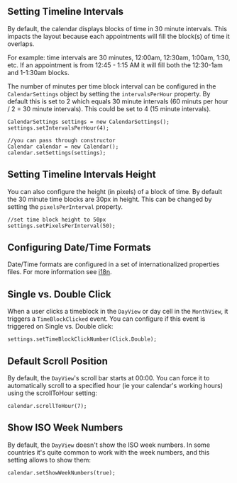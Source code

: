 ## Setting Timeline Intervals ##

By default, the calendar displays blocks of time in 30 minute intervals. This impacts the layout because each appointments will fill the block(s) of time it overlaps.

For example: time intervals are 30 minutes, 12:00am, 12:30am, 1:00am, 1:30, etc. If an appointment is from 12:45 - 1:15 AM it will fill both the 12:30-1am and 1-1:30am blocks.

The number of minutes per time block interval can be configured in the `CalendarSettings` object by setting the `intervalsPerHour` property. By default this is set to 2 which equals 30 minute intervals (60 minuts per hour / 2 = 30 minute intervals). This could be set to 4 (15 minute intervals).
```
CalendarSettings settings = new CalendarSettings();
settings.setIntervalsPerHour(4);

//you can pass through constructor
Calendar calendar = new Calendar();
calendar.setSettings(settings);
```

## Setting Timeline Intervals Height ##

You can also configure the height (in pixels) of a block of time. By default the 30 minute time blocks are 30px in height. This can be changed by setting the `pixelsPerInterval` property.

```
//set time block height to 50px
settings.setPixelsPerInterval(50);
```

## Configuring Date/Time Formats ##

Date/Time formats are configured in a set of internationalized properties files. For more information see [i18n](i18n.md).


## Single vs. Double Click ##

When a user clicks a timeblock in the `DayView` or day cell in the `MonthView`, it triggers a `TimeBlockClicked` event. You can configure if this event is triggered on Single vs. Double click:

```
settings.setTimeBlockClickNumber(Click.Double);
```

## Default Scroll Position ##

By default, the `DayView`'s scroll bar starts at 00:00. You can force it to automatically scroll to a specified hour (ie your calendar's working hours) using the scrollToHour setting:

```
calendar.scrollToHour(7);
```

## Show ISO Week Numbers ##
By default, the `DayView` doesn't show the ISO week numbers. In some countries it's quite common to work with the week numbers, and this setting allows to show them:

```
calendar.setShowWeekNumbers(true);
```